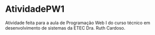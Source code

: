 # AtividadePW1
Atividade feita para a aula de Programação Web I do curso técnico em desenvolvimento de sistemas da ETEC Dra. Ruth Cardoso.
